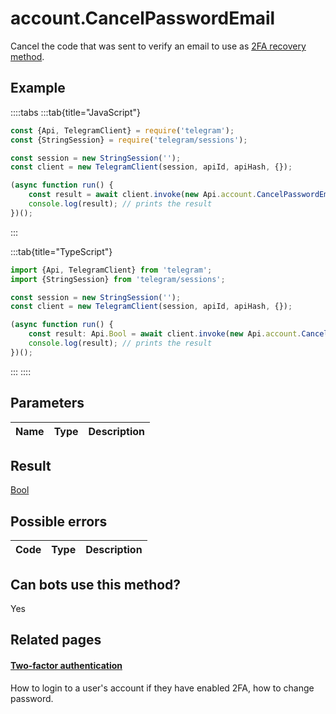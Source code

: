 # account.CancelPasswordEmail

Cancel the code that was sent to verify an email to use as [2FA recovery method](https://core.telegram.org/api/srp).



## Example

::::tabs
:::tab{title="JavaScript"}
```js
const {Api, TelegramClient} = require('telegram');
const {StringSession} = require('telegram/sessions');

const session = new StringSession('');
const client = new TelegramClient(session, apiId, apiHash, {});

(async function run() {
    const result = await client.invoke(new Api.account.CancelPasswordEmail({}));
    console.log(result); // prints the result
})();
```
:::

:::tab{title="TypeScript"}
```ts
import {Api, TelegramClient} from 'telegram';
import {StringSession} from 'telegram/sessions';

const session = new StringSession('');
const client = new TelegramClient(session, apiId, apiHash, {});

(async function run() {
    const result: Api.Bool = await client.invoke(new Api.account.CancelPasswordEmail({}));
    console.log(result); // prints the result
})();
```
:::
::::



## Parameters

| Name | Type | Description |
| :--: | ---- | ----------- |


## Result

[Bool](https://core.telegram.org/type/Bool)



## Possible errors

| Code | Type | Description |
| :--: | ---- | ----------- |


## Can bots use this method?

Yes

## Related pages

#### [Two-factor authentication](https://core.telegram.org/api/srp)

How to login to a user's account if they have enabled 2FA, how to change password.




